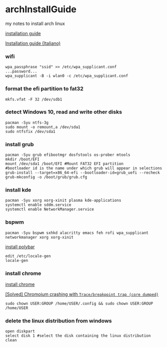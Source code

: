 # archInstallGuide
my notes to install arch linux

[installation guide](https://wiki.archlinux.org/index.php/Installation_guide)

[Installation guide (Italiano)](https://wiki.archlinux.org/index.php/Installation_guide_(Italiano))

### wifi
```
wpa_passphrase "ssid" >> /etc/wpa_supplicant.conf
...password...
wpa_supplicant -B -i wlan0 -c /etc/wpa_supplicant.conf
```
### format the efi partition to fat32
```
mkfs.vfat -F 32 /dev/sdb1
```
### detect Windows 10, read and write other disks
```
pacman -Syu ntfs-3g
sudo mount -o remount,a /dev/sda1
sudo ntfsfix /dev/sda1
```
### install grub
```
pacman -Syu grub efibootmgr dosfstools os-prober mtools
mkdir /boot/EFI
mount /dev/sda1 /boot/EFI #Mount FAT32 EFI partition
#bootloader id is the name under which grub will appear in selections
grub-install --target=x86_64-efi --bootloader-id=grub_uefi --recheck
grub-mkconfig -o /boot/grub/grub.cfg
```
### install kde
```
pacman -Syu xorg xorg-xinit plasma kde-applications
systemctl enable sddm.service
systemctl enable NetworkManager.service
```
### bspwm
```
pacman -Syu bspwm sxhkd alacritty emacs feh rofi wpa_supplicant networkmanager xorg xorg-xinit
```
[install polybar](https://aur.archlinux.org/packages/polybar/)
```
edit /etc/locale-gen
locale-gen
```
### install chrome
[install chrome](https://aur.archlinux.org/packages/google-chrome/)

[[Solved] Chromoium crashing with `Trace/breakpoint trap (core dumped)`](https://bbs.archlinux.org/viewtopic.php?id=258632)

`sudo chown USER:GROUP /home/USER/.config && sudo chown USER:GROUP /home/USER`
### delete the linux distribution from windows
```
open diskpart
select disk 1 #select the disk containing the linux distribution
clean
```
